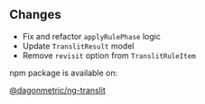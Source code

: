 ## Changes

* Fix and refactor `applyRulePhase` logic
* Update `TranslitResult` model
* Remove `revisit` option from `TranslitRuleItem`

npm package is available on:

[@dagonmetric/ng-translit](https://www.npmjs.com/package/@dagonmetric/ng-translit)
